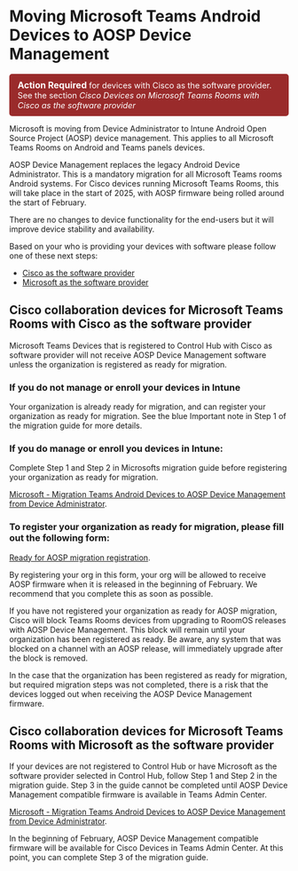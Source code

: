 # Moving Microsoft Teams Android Devices to AOSP Device Management

<!--
> [!CAUTION]
> Action required for devices with Cisco as the software provider. See the section Cisco collaboration devices for Microsoft Teams Rooms with Cisco as the software provider.-->

<div style="background-color: #9a2b2b;padding: 10px 15px;border-radius: 5px;font-size: 11pt;color: white;">
  <b style="font-size: 12pt;">Action Required</b> for devices with Cisco as the software provider. See the section <i>Cisco Devices on Microsoft Teams Rooms with Cisco as the software provider</i>
  </div>  


Microsoft is moving from Device Administrator to Intune Android Open Source Project (AOSP) device management. This applies to all Microsoft Teams Rooms on Android and Teams panels devices.

AOSP Device Management replaces the legacy Android Device Administrator. This is a mandatory migration for all Microsoft Teams rooms Android systems. For Cisco devices running Microsoft Teams Rooms, this will take place in the start of 2025, with AOSP firmware being rolled around the start of February.

There are no changes to device functionality for the end-users but it will improve device stability and availability.


Based on your who is providing your devices with software please follow one of these next steps:
* [Cisco as the software provider](#cisco_sw_provider)
* [Microsoft as the software provider](#microsoft_sw_provider)

## <a name="cisco_sw_provider"></a>Cisco collaboration devices for Microsoft Teams Rooms with Cisco as the software provider

Microsoft Teams Devices that is registered to Control Hub with Cisco as software provider will not receive AOSP Device Management software unless the organization is registered as ready for migration.

### If you do not manage or enroll your devices in Intune
Your organization is already ready for migration, and can register your organization as ready for migration. See the blue Important note in Step 1 of the migration guide for more details.

### If you do manage or enroll you devices in Intune:

Complete Step 1 and Step 2 in Microsofts migration guide before registering your organization as ready for migration.

[Microsoft - Migration Teams Android Devices to AOSP Device Management from Device Administrator](https://learn.microsoft.com/MicrosoftTeams/rooms/android-migration-guide).


### To register your organization as ready for migration, please fill out the following form:

[Ready for AOSP migration registration](https://ciscocx.qualtrics.com/jfe/form/SV_eWIgDZWDYexwS3k).

By registering your org in this form, your org will be allowed to receive AOSP firmware when it is released in the beginning of February. We recommend that you complete this as soon as possible. 

If you have not registered your organization as ready for AOSP migration, Cisco will block Teams Rooms devices from upgrading to RoomOS releases with AOSP Device Management. This block will remain until your organization has been registered as ready. Be aware, any system that was blocked on a channel with an AOSP release, will immediately upgrade after the block is removed.

In the case that the organization has been registered as ready for migration, but required migration steps was not completed, there is a risk that the devices logged out when receiving the AOSP Device Management firmware.

## <a name="microsoft_sw_provider"></a>Cisco collaboration devices for Microsoft Teams Rooms with Microsoft as the software provider

If your devices are not registered to Control Hub or have Microsoft as the software provider selected in Control Hub, follow Step 1 and Step 2 in the migration guide. Step 3 in the guide cannot be completed until AOSP Device Management compatible firmware is available in Teams Admin Center.

[Microsoft - Migration Teams Android Devices to AOSP Device Management from Device Administrator](https://learn.microsoft.com/MicrosoftTeams/rooms/android-migration-guide).

In the beginning of February, AOSP Device Management compatible firmware will be available for Cisco Devices in Teams Admin Center. At this point, you can complete Step 3 of the migration guide. 

